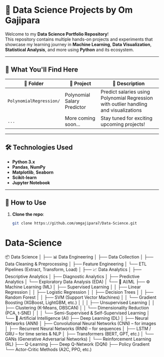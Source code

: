 # 🧠 Data Science Projects by Om Gajipara

Welcome to my **Data Science Portfolio Repository**!  
This repository contains multiple hands-on projects and experiments that showcase my learning journey in **Machine Learning**, **Data Visualization**, **Statistical Analysis**, and more using **Python** and its ecosystem.

---

## 🔬 What You'll Find Here

| 📁 Folder | 📌 Project | 📄 Description |
|----------|------------|----------------|
| `PolynomialRegression/` | Polynomial Salary Predictor | Predict salaries using Polynomial Regression with outlier handling and visualizations |
| `...` | More coming soon... | Stay tuned for exciting upcoming projects! |

---

## 🛠 Technologies Used

- **Python 3.x**
- **Pandas**, **NumPy**
- **Matplotlib**, **Seaborn**
- **Scikit-learn**
- **Jupyter Notebook**

---

## 🚀 How to Use

1. **Clone the repo**:
   ```bash
   git clone https://github.com/omgajipara7/Data-Science.git

# Data-Science

📦 Data Science
│
├── 📊 Data Engineering
│   ├── Data Collection
│   ├── Data Cleaning & Preprocessing
│   ├── Feature Engineering
│   └── ETL Pipelines (Extract, Transform, Load)
│
├── 📈 Data Analytics
│   ├── Descriptive Analytics
│   ├── Diagnostic Analytics
│   ├── Predictive Analytics
│   └── Exploratory Data Analysis (EDA)
│
└── 🧠 AI/ML
    ├── ⚙️ Machine Learning (ML)
    │   ├── Supervised Learning
    │   │   ├── Linear Regression
    │   │   ├── Logistic Regression
    │   │   ├── Decision Trees
    │   │   ├── Random Forest
    │   │   ├── SVM (Support Vector Machines)
    │   │   └── Gradient Boosting (XGBoost, LightGBM, etc.)
    │   │
    │   ├── Unsupervised Learning
    │   │   ├── Clustering (K-Means, DBSCAN)
    │   │   └── Dimensionality Reduction (PCA, t-SNE)
    │   │
    │   └── Semi-Supervised & Self-Supervised Learning
    │
    └── 🧠 Artificial Intelligence (AI)
        ├── Deep Learning (DL)
        │   ├── Neural Networks (ANN)
        │   ├── Convolutional Neural Networks (CNN) – for images
        │   ├── Recurrent Neural Networks (RNN) – for sequences
        │   ├── LSTM / GRU – for time series & NLP
        │   ├── Transformers (BERT, GPT, etc.)
        │   └── GANs (Generative Adversarial Networks)
        │
        └── Reinforcement Learning (RL)
            ├── Q-Learning
            ├── Deep Q-Network (DQN)
            ├── Policy Gradient
            └── Actor-Critic Methods (A2C, PPO, etc.)
